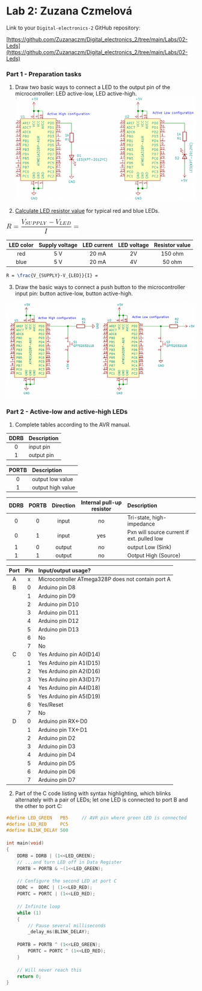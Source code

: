 # Lab 2: Zuzana Czmelová

Link to your `Digital-electronics-2` GitHub repository:

   [https://github.com/Zuzanaczm/Digital_electronics_2/tree/main/Labs/02-Leds](https://github.com/Zuzanaczm/Digital_electronics_2/tree/main/Labs/02-Leds)

### Part 1 - Preparation tasks 

1. Draw two basic ways to connect a LED to the output pin of the microcontroller: LED active-low, LED active-high.
![leds](images/leds.png)


2. [Calculate LED resistor value](https://electronicsclub.info/leds.htm) for typical red and blue LEDs.

![ohms_law](images/ohms_law.png)


| **LED color** | **Supply voltage** | **LED current** | **LED voltage** | **Resistor value** |
| :-: | :-: | :-: | :-: | :-: |
| red | 5&nbsp;V | 20&nbsp;mA | 2V | 150 ohm |
| blue | 5&nbsp;V | 20&nbsp;mA | 4V | 50 ohm |

```LaTeX
R = \frac{V_{SUPPLY}-V_{LED}}{I} =
```

3. Draw the basic ways to connect a push button to the microcontroller input pin: button active-low, button active-high.

![](images/buttons.png)


### Part 2 - Active-low and active-high LEDs

1. Complete tables according to the AVR manual.

| **DDRB** | **Description** |
| :-: | :-- |
| 0 | input pin |
| 1 | output pin |

| **PORTB** | **Description** |
| :-: | :-- |
| 0 | output low value |
| 1 | output high value |

| **DDRB** | **PORTB** | **Direction** | **Internal pull-up resistor** | **Description** |
| :-: | :-: | :-: | :-: | :-- |
| 0 | 0 | input | no | Tri-state, high-impedance |
| 0 | 1 | input | yes | Pxn will source current if ext. pulled low|
| 1 | 0 | output| no | output Low (Sink)|
| 1 | 1 | output | no | Ootput High (Source)|



| **Port** | **Pin** | **Input/output usage?** |
| :-: | :-: | :-- |
| A | x | Microcontroller ATmega328P does not contain port A |
| B | 0 |  Arduino pin D8 |
|   | 1 |  Arduino pin D9 |
|   | 2 |  Arduino pin D10 |
|   | 3 |  Arduino pin D11 |
|   | 4 |  Arduino pin D12 |
|   | 5 |  Arduino pin D13 |
|   | 6 | No |
|   | 7 | No |
| C | 0 | Yes Arduino pin A0(D14) |
|   | 1 | Yes Arduino pin A1(D15) |
|   | 2 | Yes Arduino pin A2(D16) |
|   | 3 | Yes Arduino pin A3(D17) |
|   | 4 | Yes Arduino pin A4(D18)|
|   | 5 | Yes Arduino pin A5(D19) |
|   | 6 | Yes/Reset |
|   | 7 | No |
| D | 0 |  Arduino pin RX<-D0 |
|   | 1 |  Arduino pin TX<-D1 |
|   | 2 |  Arduino pin D2 |
|   | 3 | Arduino pin D3 |
|   | 4 | Arduino pin D4 |
|   | 5 |  Arduino pin D5 |
|   | 6 |  Arduino pin D6 |
|   | 7 |  Arduino pin D7 |

2. Part of the C code listing with syntax highlighting, which blinks alternately with a pair of LEDs; let one LED is connected to port B and the other to port C:

```c
#define LED_GREEN   PB5     // AVR pin where green LED is connected
#define LED_RED     PC5
#define BLINK_DELAY 500

int main(void)
{
    DDRB = DDRB | (1<<LED_GREEN);
    // ...and turn LED off in Data Register
    PORTB = PORTB & ~(1<<LED_GREEN);

    // Configure the second LED at port C
    DDRC =  DDRC | (1<<LED_RED);
    PORTC = PORTC | (1<<LED_RED);

    // Infinite loop
    while (1)
    {
        // Pause several milliseconds
        _delay_ms(BLINK_DELAY);

	PORTB = PORTB ^ (1<<LED_GREEN);
        PORTC = PORTC ^ (1<<LED_RED);
    }

    // Will never reach this
    return 0;
}
```

